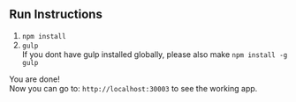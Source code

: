 Run Instructions
---------------------
1. `npm install`  
2. `gulp`  
If you dont have gulp installed globally, please also make `npm install -g gulp`

You are done!  
Now you can go to: `http://localhost:30003` to see the working app.
